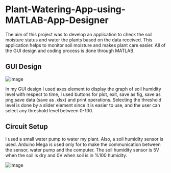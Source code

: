# Plant-Watering-App-using-MATLAB-App-Designer
The aim of this project was to develop an application to check the soil moisture status and water the plants based on the data received. This application helps to monitor soil moisture and makes plant care easier. All of the GUI design and coding process is done through MATLAB. 
## GUI Design

![image](https://github.com/cerenkilic/Plant-Watering-App-using-MATLAB-App-Designer/assets/74498810/e062da64-9fc1-4d22-bc8d-2bdf73e292f1)


In my GUI design I used axes element to display the graph of soil humidity level with respect to time, I used buttons for plot, exit, save as fig, save as png,save data (save as .xlsx) and print operations. Selecting the threshold level is done by a slider element since it is easier to use, and the user can select any threshold level between 0-100.

## Circuit Setup

I used a small water pump to water my plant. Also, a soil humidity sensor is used. Arduino Mega is used only for to make the communication between the sensor, water pump and the computer. The soil humidity sensor is 5V when the soil is dry and 0V when soil is in %100 humidity.

![image](https://github.com/cerenkilic/Plant-Watering-App-using-MATLAB-App-Designer/assets/74498810/7e0e5714-970f-4354-9777-348f2f53ce35)

